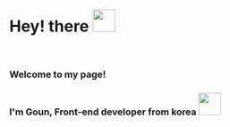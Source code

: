 <h1>Hey! there <img src="https://media.giphy.com/media/hvRJCLFzcasrR4ia7z/giphy.gif" width="40px"> </h1>
</br>
<h3>Welcome to my page!</h3>
<h3>I'm Goun, Front-end developer from korea <img src="https://www.flaticon.com/premium-icon/korea_2276839?term=korea&related_id=2276839.PNG" width="40px"></h3>
 </br>
 
 
